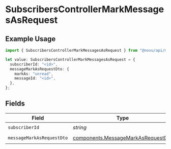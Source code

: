 # SubscribersControllerMarkMessagesAsRequest

## Example Usage

```typescript
import { SubscribersControllerMarkMessagesAsRequest } from "@novu/api/models/operations";

let value: SubscribersControllerMarkMessagesAsRequest = {
  subscriberId: "<id>",
  messageMarkAsRequestDto: {
    markAs: "unread",
    messageId: "<id>",
  },
};
```

## Fields

| Field                                                                                    | Type                                                                                     | Required                                                                                 | Description                                                                              |
| ---------------------------------------------------------------------------------------- | ---------------------------------------------------------------------------------------- | ---------------------------------------------------------------------------------------- | ---------------------------------------------------------------------------------------- |
| `subscriberId`                                                                           | *string*                                                                                 | :heavy_check_mark:                                                                       | N/A                                                                                      |
| `messageMarkAsRequestDto`                                                                | [components.MessageMarkAsRequestDto](../../models/components/messagemarkasrequestdto.md) | :heavy_check_mark:                                                                       | N/A                                                                                      |